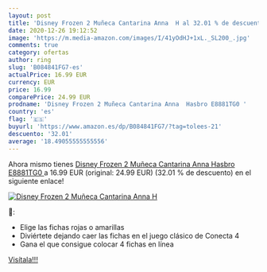 ```yaml
---
layout: post
title: 'Disney Frozen 2 Muñeca Cantarina Anna  H al 32.01 % de descuento'
date: 2020-12-26 19:12:52
image: 'https://m.media-amazon.com/images/I/41yOdHJ+1xL._SL200_.jpg'
comments: true
category: ofertas
author: ring
slug: 'B084841FG7-es'
actualPrice: 16.99 EUR
currency: EUR
price: 16.99
comparePrice: 24.99 EUR
prodname: 'Disney Frozen 2 Muñeca Cantarina Anna  Hasbro E8881TG0 '
country: 'es'
flag: '🇪🇸'
buyurl: 'https://www.amazon.es/dp/B084841FG7/?tag=tolees-21'
descuento: '32.01'
average: '18.49055555555556'
---
```


Ahora mismo tienes [Disney Frozen 2 Muñeca Cantarina Anna  Hasbro E8881TG0 ](https://www.amazon.es/dp/B084841FG7/?tag=tolees-21) a 16.99 EUR (original: 24.99 EUR) (32.01 %  de descuento) en el siguiente enlace!

[![Disney Frozen 2 Muñeca Cantarina Anna  H](https://m.media-amazon.com/images/I/41yOdHJ+1xL._SL200_.jpg)](https://www.amazon.es/dp/B084841FG7/?tag=tolees-21)

🔎:

- Elige las fichas rojas o amarillas
- Diviértete dejando caer las fichas en el juego clásico de Conecta 4
- Gana el que consigue colocar 4 fichas en línea

[Visítala!!!](https://www.amazon.es/dp/B084841FG7/?tag=tolees-21)
